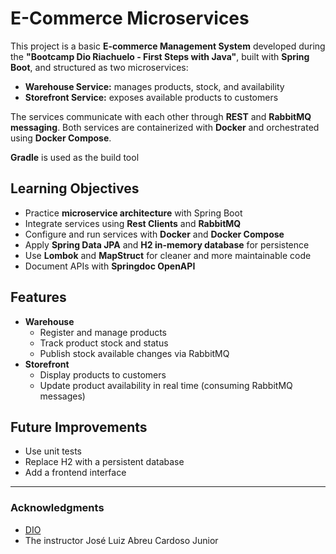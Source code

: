 # E-Commerce Microservices
This project is a basic **E-commerce Management System** developed during the **"Bootcamp Dio Riachuelo - First Steps with Java"**, built with **Spring Boot**, and structured as two microservices:

- **Warehouse Service:** manages products, stock, and availability
- **Storefront Service:** exposes available products to customers

The services communicate with each other through **REST** and **RabbitMQ messaging**.
Both services are containerized with **Docker** and orchestrated using **Docker Compose**.

**Gradle** is used as the build tool

## Learning Objectives
- Practice **microservice architecture** with Spring Boot
- Integrate services using **Rest Clients** and **RabbitMQ**
- Configure and run services with **Docker** and **Docker Compose**
- Apply **Spring Data JPA** and **H2 in-memory database** for persistence
- Use **Lombok** and **MapStruct** for cleaner and more maintainable code
- Document APIs with **Springdoc OpenAPI**

## Features
- **Warehouse**
  - Register and manage products
  - Track product stock and status
  - Publish stock available changes via RabbitMQ
- **Storefront**
  - Display products to customers
  - Update product availability in real time (consuming RabbitMQ messages)

## Future Improvements
- Use unit tests
- Replace H2 with a persistent database
- Add a frontend interface

---

### Acknowledgments
- [DIO](https://www.dio.me/en)
- The instructor José Luiz Abreu Cardoso Junior
